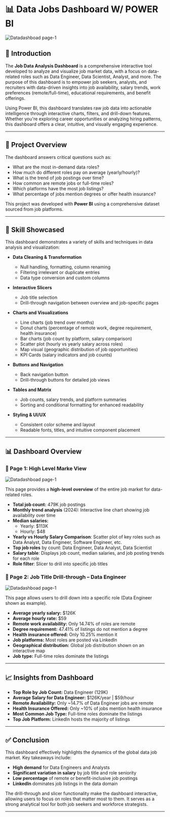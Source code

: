 # 📊 Data Jobs Dashboard W/ POWER BI
![Datadashboad page-1](/project%20image%20pg-1.png)

## 🧾 Introduction

The **Job Data Analysis Dashboard** is a comprehensive interactive tool developed to analyze and visualize job market data, with a focus on data-related roles such as Data Engineer, Data Scientist, Analyst, and more. The purpose of this dashboard is to empower job seekers, analysts, and recruiters with data-driven insights into job availability, salary trends, work preferences (remote/full-time), educational requirements, and benefit offerings.

Using Power BI, this dashboard translates raw job data into actionable intelligence through interactive charts, filters, and drill-down features. Whether you're exploring career opportunities or analyzing hiring patterns, this dashboard offers a clear, intuitive, and visually engaging experience.

---

## 🚀 Project Overview

The dashboard answers critical questions such as:

- What are the most in-demand data roles?
- How much do different roles pay on average (yearly/hourly)?
- What is the trend of job postings over time?
- How common are remote jobs or full-time roles?
- Which platforms have the most job listings?
- What percentage of jobs mention degrees or offer health insurance?

This project was developed with **Power BI** using a comprehensive dataset sourced from job platforms.

---

## 🧠 Skill Showcased

This dashboard demonstrates a variety of skills and techniques in data analysis and visualization:

- **Data Cleaning & Transformation**
  - Null handling, formatting, column renaming
  - Filtering irrelevant or duplicate entries
  - Data type conversion and custom columns

- **Interactive Slicers**
  - Job title selection
  - Drill-through navigation between overview and job-specific pages

- **Charts and Visualizations**
  - Line charts (job trend over months)
  - Donut charts (percentage of remote work, degree requirement, health insurance)
  - Bar charts (job count by platform, salary comparison)
  - Scatter plot (hourly vs yearly salary across roles)
  - Map visual (geographic distribution of job opportunities)
  - KPI Cards (salary indicators and job counts)

- **Buttons and Navigation**
  - Back navigation button
  - Drill-through buttons for detailed job views

- **Tables and Matrix**
  - Job counts, salary trends, and platform summaries
  - Sorting and conditional formatting for enhanced readability

- **Styling & UI/UX**
  - Consistent color scheme and layout
  - Readable fonts, titles, and intuitive component placement

---

## 📊 Dashboard Overview

### 📄 Page 1: High Level Marke View

![Datadashboad page-1](/project%20image%20pg-1.png)

This page provides a **high-level overview** of the entire job market for data-related roles.

- **Total job count:** 479K job postings
- **Monthly trend analysis** (2024): Interactive line chart showing job availability over time
- **Median salaries:**
  - Yearly: $113K
  - Hourly: $48
- **Yearly vs Hourly Salary Comparison**: Scatter plot of key roles such as Data Analyst, Data Engineer, Software Engineer, etc.
- **Top job roles** by count: Data Engineer, Data Analyst, Data Scientist
- **Salary table**: Displays job count, median salaries, and job posting trends for each role
- **Role filter**: Slicer to drill into specific job titles

### 📄 Page 2: Job Title Drill-through – Data Engineer

![Datadashboad page-1](/project%201%20pg-2.png)

This page allows users to drill down into a specific role (Data Engineer shown as example).

- **Average yearly salary:** $126K  
- **Average hourly rate:** $59
- **Remote work availability:** Only 14.74% of roles are remote
- **Degree requirement:** 47.41% of listings do not mention a degree
- **Health insurance offered:** Only 10.25% mention it
- **Job platforms:** Most roles are posted via LinkedIn
- **Geographical distribution:** Global job distribution shown on an interactive map
- **Job type:** Full-time roles dominate the listings

---

## 📈 Insights from Dashboard

- **Top Role by Job Count:** Data Engineer (129K)
- **Average Salary for Data Engineer:** $126K/year | $59/hour
- **Remote Availability:** Only ~14.7% of Data Engineer jobs are remote
- **Health Insurance Offered:** Only ~10% of jobs mention health insurance
- **Most Common Job Type:** Full-time roles dominate the listings
- **Top Job Platform:** LinkedIn hosts the majority of listings

---


## ✅ Conclusion

This dashboard effectively highlights the dynamics of the global data job market. Key takeaways include:

- **High demand** for Data Engineers and Analysts
- **Significant variation in salary** by job title and role seniority
- **Low percentage** of remote or benefit-inclusive job postings
- **LinkedIn** dominates job listings in the data domain

The drill-through and slicer functionality make the dashboard interactive, allowing users to focus on roles that matter most to them. It serves as a strong analytical tool for both job seekers and workforce strategists.

---

